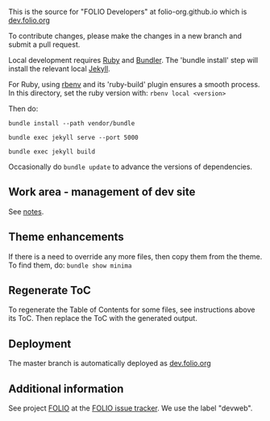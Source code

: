 This is the source for "FOLIO Developers" at folio-org.github.io
which is [dev.folio.org](http://dev.folio.org/)

To contribute changes, please make the changes in a new branch and submit a
pull request.

Local development requires [Ruby](http://ruby-lang.org/) and
[Bundler](http://bundler.io/).
The 'bundle install' step will install the relevant local
[Jekyll](http://jekyllrb.com/).

For Ruby, using [rbenv](https://github.com/rbenv/rbenv) and its 'ruby-build'
plugin ensures a smooth process. In this directory, set the ruby version
with: `rbenv local <version>`

Then do:

```
bundle install --path vendor/bundle
```

```
bundle exec jekyll serve --port 5000
```

```
bundle exec jekyll build
```

Occasionally do `bundle update` to advance the versions of dependencies.

## Work area - management of dev site

See [notes](work/README.md).

## Theme enhancements

If there is a need to override any more files, then copy them from the theme.
To find them, do: `bundle show minima`

## Regenerate ToC

To regenerate the Table of Contents for some files, see instructions above its ToC.
Then replace the ToC with the generated output.

## Deployment

The master branch is automatically deployed as [dev.folio.org](http://dev.folio.org/)

## Additional information

See project [FOLIO](https://issues.folio.org/browse/FOLIO)
at the [FOLIO issue tracker](http://dev.folio.org/community/guide-issues).
We use the label "devweb".
